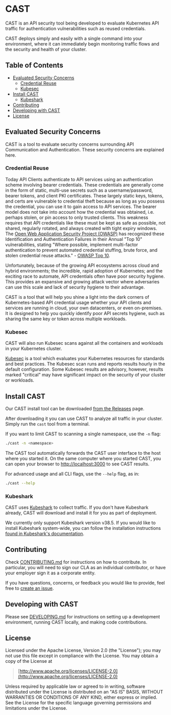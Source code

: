 
# CAST

CAST is an API security tool being developed to evaluate Kubernetes
API traffic for authentication vulnerabilities such as reused
credentials.

CAST deploys simply and easily with a single command into your environment,
where it can immediately begin monitoring traffic flows and the security and
health of your cluster.

<!-- START doctoc generated TOC please keep comment here to allow auto update -->
<!-- DON'T EDIT THIS SECTION, INSTEAD RE-RUN doctoc TO UPDATE -->
## Table of Contents

- [Evaluated Security Concerns](#evaluated-security-concerns)
  - [Credential Reuse](#credential-reuse)
  - [Kubesec](#kubesec)
- [Install CAST](#install-cast)
  - [Kubeshark](#kubeshark)
- [Contributing](#contributing)
- [Developing with CAST](#developing-with-cast)
- [License](#license)

<!-- END doctoc generated TOC please keep comment here to allow auto update -->

## Evaluated Security Concerns

CAST is a tool to evaluate security concerns surrounding API
Communication and Authentication. These security concerns are
explained here.

### Credential Reuse

Today API Clients authenticate to API services using an authentication
scheme involving bearer credentials. These credentials are generally
come in the form of static, multi-use secrets such as a
username/password, bearer tokens, and client PKI certificates. These
largely static keys, tokens, and certs are vulnerable to credential
theft because as long as you possess the credential, you can use it to
gain access to API services. The bearer model does not take into
account how the credential was obtained, i.e. perhaps stolen, or pin
access to only trusted clients.  This weakness requires that API
credentials like these must be kept as safe as possible, not shared,
regularly rotated, and always created with tight expiry windows. The
[Open Web Application Security Project (OWASP)](https://owasp.org/)
has recognized these Identification and Authentication Failures in
their Annual "Top 10" vulnerabilities, stating "Where possible,
implement multi-factor authentication to prevent automated credential
stuffing, brute force, and stolen credential reuse attacks." - [OWASP
Top
10](https://owasp.org/Top10/A07_2021-Identification_and_Authentication_Failures/).

Unfortunately, because of the growing API ecosystems across cloud and
hybrid environments; the incredible, rapid adoption of Kubernetes; and
the exciting race to automate, API credentials often have poor
security hygiene. This provides an expansive and growing attack vector
where adversaries can use this scale and lack of security hygiene to
their advantage.

CAST is a tool that will help you shine a light into the dark corners
of Kubernetes-based API credential usage whether your API clients and
services are running in cloud, your own datacenters, or even
on-premises. It is designed to help you quickly identify poor API
secrets hygiene, such as sharing the same key or token across multiple
workloads.

### Kubesec

CAST will also run Kubesec scans against all the containers and workloads in
your Kubernetes cluster.

[Kubesec](https://kubesec.io/) is a tool which evaluates your Kubernetes
resources for standards and best practices. The Kubesec scan runs and reports
results hourly in the default configuration. Some Kubesec results are advisory,
however, results marked "critical" may have significant impact on the security
of your cluster or workloads.

## Install CAST

Our CAST install tool can be downloaded [from the
Releases](https://github.com/corshatech/cast/releases) page.

After downloading it you can use CAST to analyze all traffic in your cluster.
Simply run the `cast` tool from a terminal.

If you want to limit CAST to scanning a single namespace, use the `-n` flag:

```bash
./cast -n <namespace>
```

The CAST tool automatically forwards the CAST user interface to the host where
you started it. On the same computer where you started CAST, you can open your
browser to [http://localhost:3000](http://localhost:3000/) to see CAST results.

For advanced usage and all CLI flags, use the `--help` flag, as in:

```bash
./cast --help
```

### Kubeshark

CAST uses [Kubeshark](https://kubeshark.co/) to collect traffic. If you don't
have Kubeshark already, CAST will download and install it for you as part
of deployment.

We currently only support Kubeshark version v38.5. If you would like to install
Kubeshark system-wide, you can follow the installation instructions
[found in Kubeshark's documentation](https://docs.kubeshark.co/en/install).

## Contributing

Check [CONTRIBUTING.md](./CONTRIBUTING.md) for instructions on how to
contribute. In particular, you will need to sign our CLA as an individual
contributor, or have your employer sign it as a corporate entity.

If you have questions, concerns, or feedback you would like to provide, feel
free to [create an issue](https://github.com/corshatech/cast/issues/new/choose).

## Developing with CAST

Please see [DEVELOPING.md](./DEVELOPING.md) for instructions on setting up a
development environment, running CAST locally, and making code contributions.

## License

Licensed under the Apache License, Version 2.0 (the "License"); you
may not use this file except in compliance with the License.  You may
obtain a copy of the License at

> [http://www.apache.org/licenses/LICENSE-2.0](http://www.apache.org/licenses/LICENSE-2.0)

Unless required by applicable law or agreed to in writing, software
distributed under the License is distributed on an "AS IS" BASIS,
WITHOUT WARRANTIES OR CONDITIONS OF ANY KIND, either express or
implied.  See the License for the specific language governing
permissions and limitations under the License.
